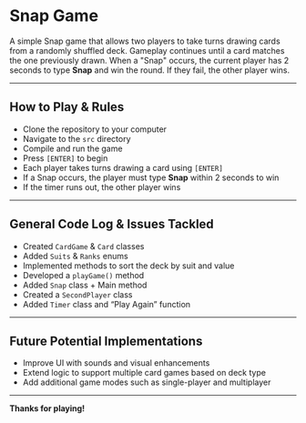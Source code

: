 # Snap Game

A simple Snap game that allows two players to take turns drawing cards from a randomly shuffled deck. Gameplay continues until a card matches the one previously drawn. When a "Snap" occurs, the current player has 2 seconds to type **Snap** and win the round. If they fail, the other player wins.

---

## How to Play & Rules

- Clone the repository to your computer  
- Navigate to the `src` directory  
- Compile and run the game  
- Press `[ENTER]` to begin  
- Each player takes turns drawing a card using `[ENTER]`  
- If a Snap occurs, the player must type **Snap** within 2 seconds to win  
- If the timer runs out, the other player wins

---

## General Code Log & Issues Tackled

- Created `CardGame` & `Card` classes  
- Added `Suits` & `Ranks` enums  
- Implemented methods to sort the deck by suit and value  
- Developed a `playGame()` method  
- Added `Snap` class + Main method  
- Created a `SecondPlayer` class  
- Added `Timer` class and “Play Again” function

---

## Future Potential Implementations

- Improve UI with sounds and visual enhancements  
- Extend logic to support multiple card games based on deck type  
- Add additional game modes such as single-player and multiplayer

---

**Thanks for playing!**
